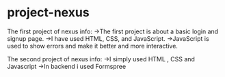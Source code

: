 # project-nexus
The first project of nexus info:
->The first project is about a basic login and signup page.
->I have used HTML, CSS, and JavaScript.
->JavaScript is used to show errors and make it better and more interactive.

The second project of nexus info:
->I simply used HTML , CSS and Javascript
->In backend i used Formspree

